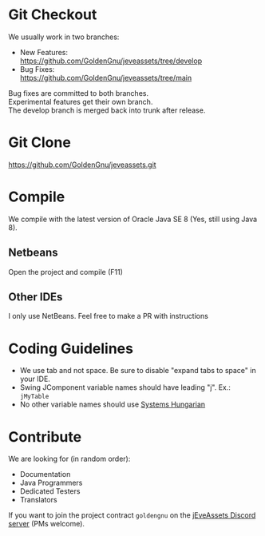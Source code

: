 # Git Checkout #

We usually work in two branches:
  * New Features:  
https://github.com/GoldenGnu/jeveassets/tree/develop
  * Bug Fixes:  
https://github.com/GoldenGnu/jeveassets/tree/main

Bug fixes are committed to both branches.  
Experimental features get their own branch.  
The develop branch is merged back into trunk after release.  

# Git Clone #

https://github.com/GoldenGnu/jeveassets.git

# Compile #

We compile with the latest version of Oracle Java SE 8 (Yes, still using Java 8).

## Netbeans ##

Open the project and compile (F11)

## Other IDEs ##

I only use NetBeans. Feel free to make a PR with instructions

# Coding Guidelines #

  * We use tab and not space. Be sure to disable "expand tabs to space" in your IDE.
  * Swing JComponent variable names should have leading "j". Ex.: `jMyTable`
  * No other variable names should use [Systems Hungarian](https://en.wikipedia.org/wiki/Hungarian_notation)

# Contribute #

We are looking for (in random order):
  * Documentation
  * Java Programmers
  * Dedicated Testers
  * Translators

If you want to join the project contract `goldengnu` on the [jEveAssets Discord server](https://discord.gg/8kYZvbM) (PMs welcome).

